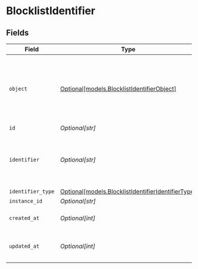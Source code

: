 # BlocklistIdentifier


## Fields

| Field                                                                                                | Type                                                                                                 | Required                                                                                             | Description                                                                                          | Example                                                                                              |
| ---------------------------------------------------------------------------------------------------- | ---------------------------------------------------------------------------------------------------- | ---------------------------------------------------------------------------------------------------- | ---------------------------------------------------------------------------------------------------- | ---------------------------------------------------------------------------------------------------- |
| `object`                                                                                             | [Optional[models.BlocklistIdentifierObject]](../models/blocklistidentifierobject.md)                 | :heavy_minus_sign:                                                                                   | String representing the object's type. Objects of the same type share the same value.<br/>           | blocklist_identifier                                                                                 |
| `id`                                                                                                 | *Optional[str]*                                                                                      | :heavy_minus_sign:                                                                                   | N/A                                                                                                  | identifier_id                                                                                        |
| `identifier`                                                                                         | *Optional[str]*                                                                                      | :heavy_minus_sign:                                                                                   | An email address, email domain, phone number or web3 wallet.<br/>                                    | blocked@example.com                                                                                  |
| `identifier_type`                                                                                    | [Optional[models.BlocklistIdentifierIdentifierType]](../models/blocklistidentifieridentifiertype.md) | :heavy_minus_sign:                                                                                   | N/A                                                                                                  | email_address                                                                                        |
| `instance_id`                                                                                        | *Optional[str]*                                                                                      | :heavy_minus_sign:                                                                                   | N/A                                                                                                  | instance_id_here                                                                                     |
| `created_at`                                                                                         | *Optional[int]*                                                                                      | :heavy_minus_sign:                                                                                   | Unix timestamp of creation<br/>                                                                      | 1609459200                                                                                           |
| `updated_at`                                                                                         | *Optional[int]*                                                                                      | :heavy_minus_sign:                                                                                   | Unix timestamp of last update.<br/>                                                                  | 1612137600                                                                                           |
